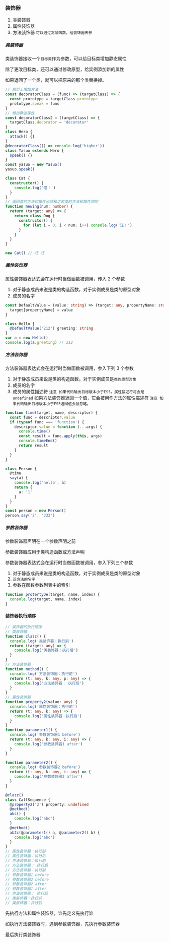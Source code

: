 ### 装饰器

1. 类装饰器
2. 属性装饰器
3. 方法装饰器
   `可以通过高阶函数，给装饰器传参`

##### 类装饰器

类装饰器接收一个`目标类`作为参数，可以给目标类增加静态属性

除了更改目标类，还可以通过修改原型，给实例添加新的属性

如果返回了一个类，就可以把原来的那个类替换掉。

```ts
// 原型上增加方法
const decoratorClass = (func) => (targetClass) => {
  const prototype = targetClass.prototype
  prototype.speak = func
}
// 增加静态属性
const decoratorClass2 = (targetClass) => {
  targetClass.decorator = 'decorator'
}
class Hero {
  attack() {}
}
@decoratorClass(() => console.log('higher'))
class Yasuo extends Hero {
  speak() {}
}
const yasuo = new Yasuo()
yasuo.speak()

class Cat {
  constructor() {
    console.log('喵！')
  }
}
// 返回类的方法和属性必须和之前类的方法和属性相同
function mewing(num: number) {
  return (target: any) => {
    return class Dog {
      constructor() {
        for (let i = 0; i < num; i++) console.log('汪！')
      }
    }
  }
}

new Cat() // 汪 汪
```

##### 属性装饰器

属性装饰器表达式会在运行时当做函数被调用，传入 2 个参数

1. 对于静态成员来说是类的构造函数，对于实例成员是类的原型对象
2. 成员的名字

```ts
const DefaultValue = (value: string) => (target: any, propertyName: string) => {
  target[propertyName] = value
}

class Hello {
  @DefaultValue('212') greeting: string
}
var a = new Hello()
console.log(a.greeting) // 212
```

##### 方法装饰器

方法装饰器表达式会在运行时当做函数被调用，参入下列 3 个参数

1. 对于静态成员来说是类的构造函数，对于实例成员是`类的原型对象`
2. 成员的名字
3. 成员的属性描述符
   `注意 如果代码输出目标版本小于ES5，属性描述符将会是undefined`
   如果方法装饰器返回一个值，它会被用作方法的属性描述符
   `注意 如果代码输出目标版本小于ES5返回值会被忽略。`

```ts
function time(target, name, descriptor) {
  const func = descriptor.value
  if (typeof func === 'function') {
    descriptor.value = function (...args) {
      console.time()
      const result = func.apply(this, args)
      console.timeEnd()
      return result
    }
  }
}

class Person {
  @time
  say(a) {
    console.log('hello', a)
    return {
      a: '1'
    }
  }
}
const person = new Person()
person.say('2', '333')
```

##### 参数装饰器

参数装饰器声明在一个参数声明之前

参数装饰器应用于类构造函数或方法声明

参数装饰器表达式会在运行时当做函数被调用，参入下列三个参数

1. 对于静态成员来说是类的构造函数，对于实例成员是类的原型对象
2. `该方法的名字`
3. 参数在函数参数列表中的索引

```ts
function protertyDe(target, name, index) {
  console.log(target, name, index)
}
```

#### 装饰器执行顺序

```ts
// 装饰器的执行顺序
// 类装饰器
function clazz() {
  console.log('类装饰器：执行前')
  return (target: any) => {
    console.log('类装饰器：执行后')
  }
}
// 方法装饰器
function method() {
  console.log('方法装饰器：执行前')
  return (t: any, k: any, p: any) => {
    console.log('方法装饰器： 执行后')
  }
}
// 属性装饰器
function property2(value: any) {
  console.log('属性装饰器：执行前')
  return (t: any, k: any) => {
    console.log('属性装饰器：执行后')
  }
}
function parameter1() {
  console.log('参数装饰器1 before')
  return (t: any, k: any, i: any) => {
    console.log('参数装饰器1 after')
  }
}

function parameter2() {
  console.log('参数装饰器2 before')
  return (t: any, k: any, i: any) => {
    console.log('参数装饰器2 after')
  }
}

@clazz()
class CallSequence {
  @property2('2') property: undefined
  @method()
  abc() {
    console.log('abc')
  }
  @method()
  ab2c(@parameter1() a, @parameter2() b) {
    console.log('abc')
  }
}
// 属性装饰器：执行前
// 属性装饰器：执行后
// 方法装饰器：执行前
// 方法装饰器： 执行后
// 方法装饰器：执行前
// 参数装饰器1 before
// 参数装饰器2 before
// 参数装饰器2 after
// 参数装饰器1 after
// 方法装饰器： 执行后
// 类装饰器：执行前
// 类装饰器：执行后
```

先执行方法和属性装饰器，谁先定义先执行谁

如执行方法装饰器时，遇到参数装饰器，先执行参数装饰器

最后执行类装饰器
